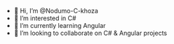 - 👋 Hi, I’m @Nodumo-C-khoza
- 👀 I’m interested in C# 
- 🌱 I’m currently learning Angular
- 💞️ I’m looking to collaborate on C# & Angular projects

<!---
Nodumo-C-khoza/Nodumo-C-khoza is a ✨ special ✨ repository because its `README.md` (this file) appears on your GitHub profile.
You can click the Preview link to take a look at your changes.
--->
